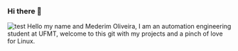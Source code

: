 ### Hi there 👋
![test](https://tenor.com/view/meme-anime-jojos-jojo-bizarre-gif-18202893)
Hello my name and Mederim Oliveira, I am an automation engineering 
student at UFMT, welcome to this git with my projects and a pinch of 
love for Linux.
